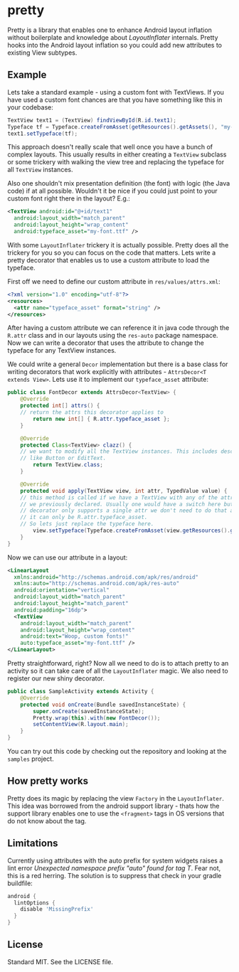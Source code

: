 pretty
======

Pretty is a library that enables one to enhance Android layout inflation without
boilerplate and knowledge about *LayoutInflater* internals. Pretty hooks into
the Android layout inflation so you could add new attributes to existing View
subtypes.

Example
-------

Lets take a standard example - using a custom font with TextViews. If you have
used a custom font chances are that you have something like this in your
codebase:

```java
TextView text1 = (TextView) findViewById(R.id.text1);
Typeface tf = Typeface.createFromAsset(getResources().getAssets(), "my-font.ttf");
text1.setTypeface(tf);
```

This approach doesn't really scale that well once you have a bunch of complex
layouts. This usually results in either creating a `TextView` subclass or some
trickery with walking the view tree and replacing the typeface for all
`TextView` instances.

Also one shouldn't mix presentation definition (the font)
with logic (the Java code) if at all possible. Wouldn't it be nice if you could
just point to your custom font right there in the layout? E.g.:

```xml
<TextView android:id="@+id/text1"
  android:layout_width="match_parent"
  android:layout_height="wrap_content"
  android:typeface_asset="my-font.ttf" />
```

With some `LayoutInflater` trickery it is actually possible. Pretty does all the
trickery for you so you can focus on the code that matters. Lets write a pretty
decorator that enables us to use a custom attribute to load the typeface.

First off we need to define our custom attribute in `res/values/attrs.xml`:

```xml
<?xml version="1.0" encoding="utf-8"?>
<resources>
  <attr name="typeface_asset" format="string" />
</resources>
```

After having a custom attribute we can reference it in java code through the
`R.attr` class and in our layouts using the `res-auto` package namespace. Now we
can write a decorator that uses the attribute to change the typeface for any
TextView instances.

We could write a general `Decor` implementation but there is
a base class for writing decorators that work explicitly with attributes -
`AttrsDecor<T extends View>`. Lets use it to implement our `typeface_asset`
attribute:

```java
public class FontDecor extends AttrsDecor<TextView> {
	@Override
	protected int[] attrs() {
    // return the attrs this decorator applies to
		return new int[] { R.attr.typeface_asset };
	}

	@Override
	protected Class<TextView> clazz() {
    // we want to modify all the TextView instances. This includes descendants,
    // like Button or EditText.
		return TextView.class;
	}

	@Override
	protected void apply(TextView view, int attr, TypedValue value) {
    // this method is called if we have a TextView with any of the attributes
    // we previously declared. Usually one would have a switch here but as this
    // decorator only supports a single attr we don't need to do that as we know
    // it can only be R.attr.typeface_asset.
    // So lets just replace the typeface here.
		view.setTypeface(Typeface.createFromAsset(view.getResources().getAssets(), value.string.toString()));
	}
}
```

Now we can use our attribute in a layout:

```xml
<LinearLayout
  xmlns:android="http://schemas.android.com/apk/res/android"
  xmlns:auto="http://schemas.android.com/apk/res-auto"
  android:orientation="vertical"
  android:layout_width="match_parent"
  android:layout_height="match_parent"
  android:padding="16dp">
  <TextView
    android:layout_width="match_parent"
    android:layout_height="wrap_content"
    android:text="Woop, custom fonts!"
    auto:typeface_asset="my-font.ttf" />
</LinearLayout>
```

Pretty straightforward, right? Now all we need to do is to attach pretty to an
activity so it can take care of all the `LayoutInflater` magic. We also need to
register our new shiny decorator.

```java
public class SampleActivity extends Activity {
	@Override
	protected void onCreate(Bundle savedInstanceState) {
		super.onCreate(savedInstanceState);
		Pretty.wrap(this).with(new FontDecor());
		setContentView(R.layout.main);
	}
}
```

You can try out this code by checking out the repository and looking at the
`samples` project.

How pretty works
----------------

Pretty does its magic by replacing the view `Factory` in the `LayoutInflater`.
This idea was borrowed from the android support library - thats how the support
library enables one to use the `<fragment>` tags in OS versions that do not know
about the tag.

Limitations
-----------

Currently using attributes with the auto prefix for system widgets raises a lint
error *Unexpected namespace prefix "auto" found for tag T*. Fear not, this is a
red herring. The solution is to suppress that check in your gradle buildfile:

```groovy
android {
  lintOptions {
    disable 'MissingPrefix'
  }
}
```

License
-------

Standard MIT. See the LICENSE file.
